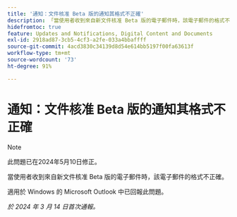 ```yaml
---
title: '通知：文件核准 Beta 版的通知其格式不正確'
description: 「當使用者收到來自新文件核准 Beta 版的電子郵件時，該電子郵件的格式不正確。」
hidefromtoc: true
feature: Updates and Notifications, Digital Content and Documents
exl-id: 2918ad87-3cb5-4cf3-a2fe-033a4bbaffff
source-git-commit: 4acd3830c34139d8d54e614bb5197f00fa63613f
workflow-type: tm+mt
source-wordcount: '73'
ht-degree: 91%

---
```


# 通知：文件核准 Beta 版的通知其格式不正確

>[!NOTE]
>
>此問題已在2024年5月10日修正。

當使用者收到來自新文件核准 Beta 版的電子郵件時，該電子郵件的格式不正確。

適用於 Windows 的 Microsoft Outlook 中已回報此問題。

_於 2024 年 3 月 14 日首次通報。_
